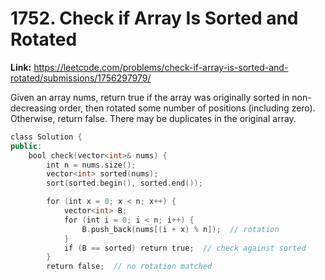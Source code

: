 # 1752. Check if Array Is Sorted and Rotated

**Link:** https://leetcode.com/problems/check-if-array-is-sorted-and-rotated/submissions/1756297979/

Given an array nums, return true if the array was originally sorted in non-decreasing order, then rotated some number of positions (including zero). Otherwise, return false. There may be duplicates in the original array.

```cpp
class Solution {
public:
    bool check(vector<int>& nums) {
        int n = nums.size();
        vector<int> sorted(nums);
        sort(sorted.begin(), sorted.end());

        for (int x = 0; x < n; x++) {
            vector<int> B;
            for (int i = 0; i < n; i++) {
                B.push_back(nums[(i + x) % n]);  // rotation
            }
            if (B == sorted) return true;  // check against sorted
        }
        return false;  // no rotation matched
```
